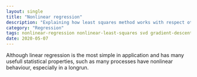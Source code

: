 ```yaml
---
layout: single
title: "Nonlinear regression"
description: "Explaining how least squares method works with respect ot nonlinear regression"
category: "Regression"
tags: nonlinear-regression nonlinear-least-squares svd gradient-descent qr-decomposition
date: 2020-05-07
---
```


Although linear regression is the most simple in application and has many usefull statistical properties, such as
many processes have nonlinear behaviour, especially in a longrun. 
